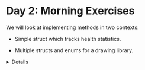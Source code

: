 # Day 2: Morning Exercises

We will look at implementing methods in two contexts:

- Simple struct which tracks health statistics.

- Multiple structs and enums for a drawing library.

<details>

After looking at the exercises, you can look at the [solutions] provided.

[solutions]: solutions-morning.md

</details>
